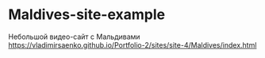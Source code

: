 # Maldives-site-example

Небольшой видео-сайт с Мальдивами
https://vladimirsaenko.github.io/Portfolio-2/sites/site-4/Maldives/index.html
